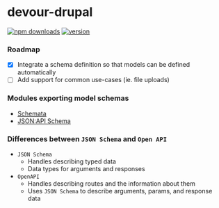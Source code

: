 # devour-drupal

[![npm downloads](https://img.shields.io/npm/dt/devour-drupal.svg?maxAge=2592000)](http://npmjs.com/package/devour-drupal)
[![version](https://img.shields.io/npm/v/devour-drupal.svg)]()

### Roadmap
- [x] Integrate a schema definition so that models can be defined automatically
- [ ] Add support for common use-cases (ie. file uploads)

### Modules exporting model schemas

- [Schemata](https://www.drupal.org/project/schemata)
- [JSON:API Schema](https://www.drupal.org/project/jsonapi_schema)

### Differences between `JSON Schema` and `Open API`

- `JSON Schema`
  - Handles describing typed data
  - Data types for arguments and responses
- `OpenAPI`
  - Handles describing routes and the information about them
  - Uses `JSON Schema` to describe arguments, params, and response data
